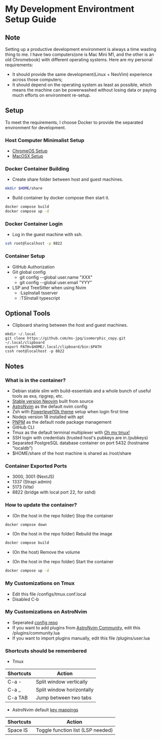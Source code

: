 # My Development Environtment Setup Guide

## Note
Setting up a productive development environment is always a time wasting thing to me. I have two computers(one is Mac Mini M1, and the other is an old Chromebook) with different operating systems. 
Here are my personal requirements:
* It should provide the same development(Linux + NeoVim) experience across those computers;
* It should depend on the operating system as least as possible, which means the machine can be powerwashed without losing data or paying much efforts on environment re-setup.

## Setup
To meet the requirements, I choose Docker to provide the separated environment for development. 

### Host Computer Minimalist Setup
- [ChromeOS Setup](chromeos-setup.md)
- [MacOSX Setup](macosx-setup.md)

### Docker Container Building
- Create share folder between host and guest machines.
```bash
mkdir $HOME/share
```

- Build container by docker compose then start it.
```bash
docker compose build
docker compose up -d
```

### Docker Container Login
- Log in the guest machine with ssh.
```bash
ssh root@localhost -p 8822
```

### Container Setup
- GitHub Authorization
- Git global config
  - git config --global user.name "XXX"
  - git config --global user.email "YYY"
- LSP and TreeSitter when using Nvim
  - :LspInstall tsserver
  - :TSInstall typescript

## Optional Tools
- Clipboard sharing between the host and guest machines.
```
mkdir ~/.local
git clone https://github.com/ms-jpq/isomorphic_copy.git ~/.local/clipboard
export PATH=$HOME/.local/clipboard/bin:$PATH
cssh root@localhost -p 8822
```

## Notes
### What is in the container?
- Debian stable slim with build-essentials and a whole bunch of useful tools as exa, ripgrep, etc.
- [Stable version Neovim](https://github.com/neovim/neovim.git) built from source
- [AstroNvim](https://astronvim.com/) as the default nvim config
- Zsh with [Powerlevel10k theme](https://github.com/romkatv/powerlevel10k) setup when login first time
- Nodejs version 18 installed with apt
- [PNPM](https://pnpm.io/) as the default node package management
- GitHub CLI
- Tmux as the default terminal multiplexer with [Oh my tmux!](https://github.com/gpakosz/.tmux)
- SSH login with credentials (trusted host's pubkeys are in /pubkeys)
- Separated PostgreSQL database container on port 5432 (hostname "localdb")
- $HOME/share of the host machine is shared as /root/share

### Container Exported Ports
- 3000, 3001 (NextJS)
- 1337 (Strapi admin)
- 5173 (Vite)
- 8822 (bridge with local port 22, for sshd)

### How to update the container?
- (On the host in the repo folder) Stop the container
```bash
docker compose down
```

- (On the host in the repo folder) Rebuild the image
```bash
docker compose build
```

- (On the host) Remove the volume

- (On the host in the repo folder) Start the container
```bash
docker compose up -d
```

### My Customizations on Tmux
- Edit this file /configs/tmux.conf.local
- Disabled C-b

### My Customizations on AstroNvim
- Seperated [config repo](https://github.com/lucaswang977/astronvim-config)
- If you want to add plugins from [AstroNvim Community](https://github.com/AstroNvim/astrocommunity), edit this /plugins/community.lua
- If you want to import plugins manually, edit this file /plugins/user.lua

### Shortcuts should be remembered
- Tmux

| Shortcuts  |           Action          |
|------------|---------------------------|
| C-a -      | Split window vertically   |
| C-a _      | Split window horizontally |
| C-a TAB    | Jump between two tabs     |

- AstroNvim default [key mappings](https://astronvim.com/Basic%20Usage/mappings)

| Shortcuts  |               Action                |
|------------|-------------------------------------|
| Space lS   | Toggle function list (LSP needed)   |
